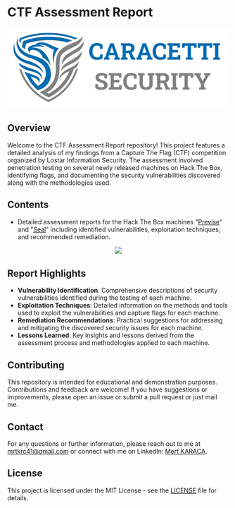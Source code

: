 # CTF Assessment Report

<p align="center">
    <img src="https://github.com/MertKRC/CTF-Assessment-Report/blob/main/Caracetti_Security_Wide.png" />
  </p>


## Overview

Welcome to the CTF Assessment Report repository! This project features a detailed analysis of my findings from a Capture The Flag (CTF) competition organized by Lostar Information Security. The assessment involved penetration testing on several newly released machines on Hack The Box, identifying flags, and documenting the security vulnerabilities discovered along with the methodologies used.

## Contents

- Detailed assessment reports for the Hack The Box machines "[Previse](https://github.com/MertKRC/CTF-Assessment-Report/blob/main/Lostar_Previse_Report.pdf)" and "[Seal](https://github.com/MertKRC/CTF-Assessment-Report/blob/main/Lostar_Seal_Report.pdf)" including identified vulnerabilities, exploitation techniques, and recommended remediation.

  
<p align="center">
    <img src="https://github.com/MertKRC/CTF-Assessment-Report/blob/main/Seal_report_image.gif" />
</p>

## Report Highlights

- **Vulnerability Identification**: Comprehensive descriptions of security vulnerabilities identified during the testing of each machine.
- **Exploitation Techniques**: Detailed information on the methods and tools used to exploit the vulnerabilities and capture flags for each machine.
- **Remediation Recommendations**: Practical suggestions for addressing and mitigating the discovered security issues for each machine.
- **Lessons Learned**: Key insights and lessons derived from the assessment process and methodologies applied to each machine.

## Contributing

This repository is intended for educational and demonstration purposes. Contributions and feedback are welcome! If you have suggestions or improvements, please open an issue or submit a pull request or just mail me.

## Contact

For any questions or further information, please reach out to me at [mrtkrc41@gmail.com](mailto:mrtkrc41@gmail.com) or connect with me on LinkedIn: [Mert KARACA](https://www.linkedin.com/in/mertkrc/).

## License

This project is licensed under the MIT License - see the [LICENSE](LICENSE) file for details.
